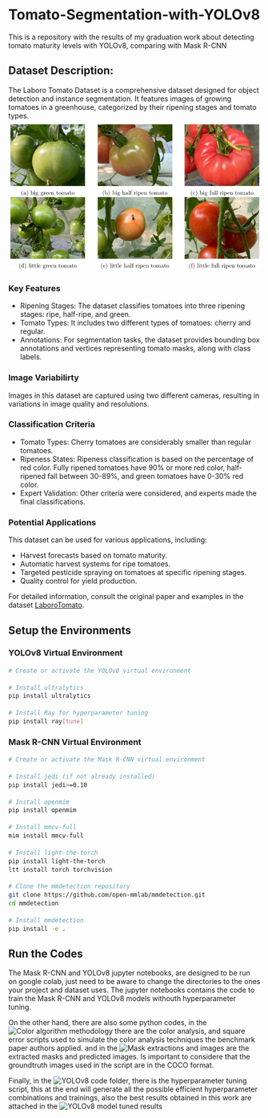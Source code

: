 # Tomato-Segmentation-with-YOLOv8
This is a repository with the results of my graduation work about detecting tomato maturity levels with YOLOv8, comparing with Mask R-CNN 

## Dataset Description:
The Laboro Tomato Dataset is a comprehensive dataset designed for object detection and instance segmentation. It features images of growing tomatoes in a greenhouse, categorized by their ripening stages and tomato types.
![dataset](https://github.com/JeanN00B/Tomato-Segmentation-with-YOLOv8/blob/main/Illustrations/tomatoes_categories.png)

### Key Features
- Ripening Stages: The dataset classifies tomatoes into three ripening stages: ripe, half-ripe, and green.
- Tomato Types: It includes two different types of tomatoes: cherry and regular.
- Annotations: For segmentation tasks, the dataset provides bounding box annotations and vertices representing tomato masks, along with class labels.

### Image Variabilirty
Images in this dataset are captured using two different cameras, resulting in variations in image quality and resolutions.

### Classification Criteria
- Tomato Types: Cherry tomatoes are considerably smaller than regular tomatoes.
- Ripeness States: Ripeness classification is based on the percentage of red color. Fully ripened tomatoes have 90% or more red color, half-ripened fall between 30-89%, and green tomatoes have 0-30% red color.
- Expert Validation: Other criteria were considered, and experts made the final classifications.

### Potential Applications
This dataset can be used for various applications, including:

- Harvest forecasts based on tomato maturity.
- Automatic harvest systems for ripe tomatoes.
- Targeted pesticide spraying on tomatoes at specific ripening stages.
- Quality control for yield production.

For detailed information, consult the original paper and examples in the dataset [LaboroTomato](https://github.com/laboroai/LaboroTomato).

## Setup the Environments
### YOLOv8 Virtual Environment

```bash
# Create or activate the YOLOv8 virtual environment

# Install ultralytics
pip install ultralytics

# Install Ray for hyperparameter tuning
pip install ray[tune]
```

### Mask R-CNN Virtual Environment
```bash
# Create or activate the Mask R-CNN virtual environment

# Install jedi (if not already installed)
pip install jedi>=0.10

# Install openmim
pip install openmim

# Install mmcv-full
mim install mmcv-full

# Install light-the-torch
pip install light-the-torch
ltt install torch torchvision

# Clone the mmdetection repository
git clone https://github.com/open-mmlab/mmdetection.git
cd mmdetection

# Install mmdetection
pip install -e .
```


## Run the Codes
The Mask R-CNN and YOLOv8 jupyter notebooks, are designed to be run on google colab, just need to be aware to change the directories to the ones your project and dataset uses. The jupyter notebooks contains the code to train the Mask R-CNN and YOLOv8 models withouth hyperparameter tuning.

On the other hand, there are also some python codes, in the ![Color algorithm methodology](https://github.com/JeanN00B/Tomato-Segmentation-with-YOLOv8/tree/0ff5d5a80b465c7406b87f92b255b667aefa372a/Mask%20R-CNN%20code/Color%20algorithm%20methodology) there are the color analysis, and square error scripts used to simulate the color analysis techniques the benchmark paper authors applied. and in the ![Mask extractions and images](https://github.com/JeanN00B/Tomato-Segmentation-with-YOLOv8/tree/0ff5d5a80b465c7406b87f92b255b667aefa372a/Mask%20R-CNN%20code/Color%20algorithm%20methodology/Mask%20extractions%20and%20images) are the extracted masks and predicted images. Is important to considere that the groundtruth images used in the script are in the COCO format.

Finally, in the ![YOLOv8 code](https://github.com/JeanN00B/Tomato-Segmentation-with-YOLOv8/tree/0ff5d5a80b465c7406b87f92b255b667aefa372a/YOLOv8%20code) folder, there is the hyperparameter tuning script, this at the end will generate all the possible efficient hyperparameter combinations and trainings, also the best results obtained in this work are attached in the ![YOLOv8 model tuned results](https://github.com/JeanN00B/Tomato-Segmentation-with-YOLOv8/tree/0ff5d5a80b465c7406b87f92b255b667aefa372a/YOLOv8%20code/YOLOv8%20model%20tuned%20results)

